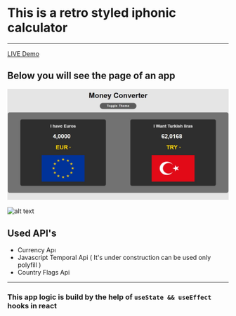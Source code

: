 # This is a retro styled iphonic calculator
---
[ LIVE  Demo](https://622c6f4a14612946cd0bf455--sad-ritchie-374e7e.netlify.app/)

## Below you will see the page of an app

![alt text](https://github.com/barisdevjs/currency-converter/blob/main/assets/screenshot1.js.jpg)

![alt text](https://github.com/barisdevjs/currency-converter/blob/main/assets/screenshot2.js.jpg)



## Used API's

- Currency Apı
- Javascript Temporal Api ( It's under construction can be used only polyfill )
- Country Flags Api

---

### This app logic is build by the help of `useState && useEffect` hooks in react